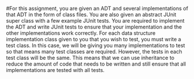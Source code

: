#For this assignment, you are given an ADT and several implementations of that ADT in the form of class
files. You are also given an abstract JUnit super class with a few example JUnit tests. You are required
to implement the ADT and write JUnit tests to ensure that your implementation and the other
implementations work correctly.
For each data structure implementation class given to you that you wish to test, you must write a test
class. In this case, we will be giving you many implementations to test so that means many test classes
are required. However, the tests in each test class will be the same. This means that we can use
inheritance to reduce the amount of code that needs to be written and still ensure that all
implementations are tested with all tests.
